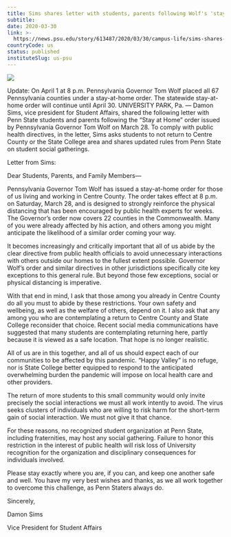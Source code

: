 ```yaml
---
title: Sims shares letter with students, parents following Wolf's 'stay at home' order
subtitle: 
date: 2020-03-30
link: >-
  https://news.psu.edu/story/613487/2020/03/30/campus-life/sims-shares-letter-students-parents-following-wolfs-stay-home
countryCode: us
status: published
instituteSlug: us-psu
---
```

![](https://news.psu.edu/profiles/psu_profile/modules/psu_feature_article/images/newslogo_reverse.png)

Update: On April 1 at 8 p.m. Pennsylvania Governor Tom Wolf placed all 67 Pennsylvania counties under a stay-at-home order. The statewide stay-at-home order will continue until April 30. UNIVERSITY PARK, Pa. — Damon Sims, vice president for Student Affairs, shared the following letter with Penn State students and parents following the “Stay at Home” order issued by Pennsylvania Governor Tom Wolf on March 28. To comply with public health directives, in the letter, Sims asks students to not return to Centre County or the State College area and shares updated rules from Penn State on student social gatherings.

Letter from Sims:

Dear Students, Parents, and Family Members—

Pennsylvania Governor Tom Wolf has issued a stay-at-home order for those of us living and working in Centre County. The order takes effect at 8 p.m. on Saturday, March 28, and is designed to strongly reinforce the physical distancing that has been encouraged by public health experts for weeks. The Governor’s order now covers 22 counties in the Commonwealth. Many of you were already affected by his action, and others among you might anticipate the likelihood of a similar order coming your way.

It becomes increasingly and critically important that all of us abide by the clear directive from public health officials to avoid unnecessary interactions with others outside our homes to the fullest extent possible. Governor Wolf’s order and similar directives in other jurisdictions specifically cite key exceptions to this general rule. But beyond those few exceptions, social or physical distancing is imperative.

With that end in mind, I ask that those among you already in Centre County do all you must to abide by these restrictions. Your own safety and wellbeing, as well as the welfare of others, depend on it. I also ask that any among you who are contemplating a return to Centre County and State College reconsider that choice. Recent social media communications have suggested that many students are contemplating returning here, partly because it is viewed as a safe location. That hope is no longer realistic.

All of us are in this together, and all of us should expect each of our communities to be affected by this pandemic. “Happy Valley” is no refuge, nor is State College better equipped to respond to the anticipated overwhelming burden the pandemic will impose on local health care and other providers.

The return of more students to this small community would only invite precisely the social interactions we must all work intently to avoid. The virus seeks clusters of individuals who are willing to risk harm for the short-term gain of social interaction. We must not give it that chance.

For these reasons, no recognized student organization at Penn State, including fraternities, may host any social gathering. Failure to honor this restriction in the interest of public health will risk loss of University recognition for the organization and disciplinary consequences for individuals involved.

Please stay exactly where you are, if you can, and keep one another safe and well. You have my very best wishes and thanks, as we all work together to overcome this challenge, as Penn Staters always do.

Sincerely,

Damon Sims

Vice President for Student Affairs